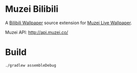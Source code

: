 Muzei Bilibili
==============

A [Bilibili Wallpaper](http://h.bilibili.com/wallpaper?action=list) source extension for [Muzei Live Wallpaper](http://get.muzei.co).

Muzei API: <http://api.muzei.co/>

Build
======

	./gradlew assembleDebug
